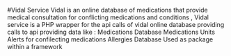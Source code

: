 #Vidal Service 
Vidal is an online database of medications that provide medical consultation for conflicting medications and conditions ,
Vidal service is a PHP wrapper for the api calls of vidal online database providing calls to api providing data like :
Medications Database 
Medications Units
Alerts for confilecting medications 
Allergies Database
Used as package within a framework 
